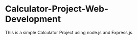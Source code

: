 # Calculator-Project-Web-Development
 This is a simple Calculator Project using node.js and Express,js.
